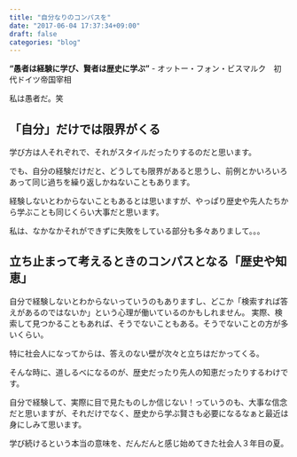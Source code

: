```yaml
---
title: "自分なりのコンパスを"
date: "2017-06-04 17:37:34+09:00"
draft: false
categories: "blog"
---
```

**“愚者は経験に学び、賢者は歴史に学ぶ”** - オットー・フォン・ビスマルク　初代ドイツ帝国宰相

私は愚者だ。笑

## 「自分」だけでは限界がくる

学び方は人それぞれで、それがスタイルだったりするのだと思います。

でも、自分の経験だけだと、どうしても限界があると思うし、前例とかいろいろあって同じ過ちを繰り返しかねないこともあります。

経験しないとわからないこともあるとは思いますが、やっぱり歴史や先人たちから学ぶことも同じくらい大事だと思います。

私は、なかなかそれができずに失敗をしている部分も多々ありまして。。。

## 立ち止まって考えるときのコンパスとなる「歴史や知恵」

自分で経験しないとわからないっていうのもありますし、どこか「検索すれば答えがあるのではないか」という心理が働いているのかもしれません。
実際、検索して見つかることもあれば、そうでないこともある。そうでないことの方が多いくらい。

特に社会人になってからは、答えのない壁が次々と立ちはだかってくる。

そんな時に、道しるべになるのが、歴史だったり先人の知恵だったりするわけです。

自分で経験して、実際に目で見たものしか信じない！っていうのも、大事な信念だと思いますが、それだけでなく、歴史から学ぶ賢さも必要になるなぁと最近は身にしみて思います。

学び続けるという本当の意味を、だんだんと感じ始めてきた社会人３年目の夏。
